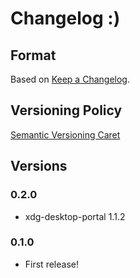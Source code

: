 # Changelog :)

## Format

Based on [Keep a Changelog].

## Versioning Policy

[Semantic Versioning Caret]

## Versions

### 0.2.0

* xdg-desktop-portal 1.1.2

### 0.1.0

* First release!

[Keep a Changelog]: http://keepachangelog.com/en/1.0.0/
[Semantic Versioning Caret]: https://github.com/myowncake/semver-caret